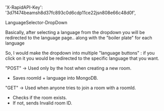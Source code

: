 'X-RapidAPI-Key': '3d7f474beamsh8d37fc893c0d6cdp11ce22jsn808e66c48d0f',

<!-- __________________________ Single Code Compiler _____________________________ -->
LanguageSelector-DropDown

Basically, after selecting a language from the dropdown you will be redirected to the language page.. along with the "boiler plate" for each language

So, I would make the dropdown into multiple "language buttons" : if you click on it you would be redirected to the specific language that you want. 

<!-- __________________________ Backend Logic - MongoDB _____________________________ -->

"POST" → Used only by the host when creating a new room.
* Saves roomId + language into MongoDB.

"GET" → Used when anyone tries to join a room with a roomId.
* Checks if the room exists. 
* If not, sends Invalid room ID.